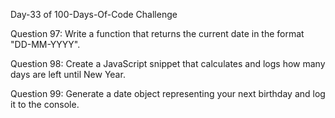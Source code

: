 Day-33 of 100-Days-Of-Code Challenge

Question 97: Write a function that returns the current date in the format "DD-MM-YYYY".

Question 98: Create a JavaScript snippet that calculates and logs how many days are left until New Year.

Question 99: Generate a date object representing your next birthday and log it to the console.